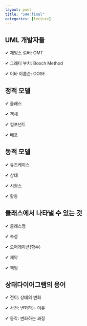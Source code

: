 ```yaml
---
layout: post
title: "SWA:final"
categories: [lecture]
---
```


## UML 개발자들

✔ 제임스 럼버: OMT

✔ 그래디 부치: Booch Method

✔ 이바 야콥슨: OOSE

## 정적 모델

✔ 클래스

✔ 객체

✔ 컴포넌트

✔ 배포

## 동적 모델

✔ 유즈케이스

✔ 상태

✔ 시퀀스

✔ 활동

## 클래스에서 나타낼 수 있는 것

✔ 클래스명

✔ 속성

✔ 오퍼레이션(함수)

✔ 제약

✔ 책임

## 상태다이어그램의 용어

✔ 전이: 상태의 변화

✔ 사건: 변화하는 이유

✔ 동작: 변화하는 과정